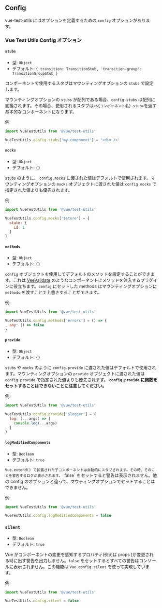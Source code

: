 ## Config

vue-test-utils にはオプションを定義するための `config` オプションがあります。

### Vue Test Utils Config オプション

#### `stubs`

- 型: `Object`
- デフォルト: `{
  transition: TransitionStub,
  'transition-group': TransitionGroupStub
}`

コンポーネントで使用するスタブはマウンティングオプションの `stubs` で設定します。

マウンティングオプションの `stubs` が配列である場合、`config.stubs` は配列に変換されます。その場合、使用されるスタブは`<${コンポーネント名}-stub>`を返す基本的なコンポーネントになります。

例:

```js
import VueTestUtils from '@vue/test-utils'

VueTestUtils.config.stubs['my-component'] = '<div />'
```

#### `mocks`

- 型: `Object`
- デフォルト: `{}`

`stubs` のように、 `config.mocks` に渡された値はデフォルトで使用されます。マウンティングオプションの `mocks` オブジェクトに渡された値は `config.mocks` で指定された値よりも優先されます。

例:

```js
import VueTestUtils from '@vue/test-utils'

VueTestUtils.config.mocks['$store'] = {
  state: {
    id: 1
  }
}
```

#### `methods`

- 型: `Object`
- デフォルト: `{}`

`config` オブジェクトを使用してデフォルトのメソッドを設定することができます。これは [VeeValidate](https://vee-validate.logaretm.com/) のようなコンポーネントにメソッドを注入するプラグインに役立ちます。`config` にセットした methods はマウンティングオプションに `methods` を渡すことで上書きすることができます。

例:

```js
import VueTestUtils from '@vue/test-utils'

VueTestUtils.config.methods['errors'] = () => {
  any: () => false
}
```

#### `provide`

- 型: `Object`
- デフォルト: `{}`

`stubs` や `mocks` のように `config.provide` に渡された値はデフォルトで使用されます。マウンティングオプションの `provide` オブジェクトに渡された値は `config.provide` で指定された値よりも優先されます。 **`config.provide` に関数をセットすることはできないことに注意してください。**

例:

```js
import VueTestUtils from '@vue/test-utils'

VueTestUtils.config.provide['$logger'] = {
  log: (...args) => {
    console.log(...args)
  }
}
```

#### `logModifiedComponents`

- 型: `Boolean`
- デフォルト: `true`

`Vue.extend() で拡張された子コンポーネントは自動的にスタブされます。その時、そのことを警告するログが表示されます。 `false` をセットすると警告は表示されません。他の config のオプションと違って、マウティングオプションでセットすることはできません。

例:

```js
import VueTestUtils from '@vue/test-utils'

VueTestUtils.config.logModifiedComponents = false
```

### `silent`

- 型: `Boolean`
- デフォルト: `true`

Vue がコンポーネントの変更を感知するプロパティ(例えば props )が変更される時に出す警告を出力しません。`false` をセットするとすべての警告はコンソールに表示されません。この機能は `Vue.config.silent` を使って実現しています。

例:

```js
import VueTestUtils from '@vue/test-utils'

VueTestUtils.config.silent = false
```
